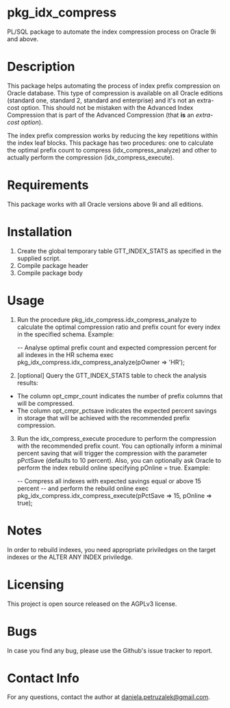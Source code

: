# pkg_idx_compress

PL/SQL package to automate the index compression process on Oracle 9i and above.

# Description

This package helps automating the process of index prefix compression on Oracle database. This type of compression is available on all Oracle editions (standard one, standard 2, standard and enterprise) and it's not an extra-cost option. This should not be mistaken with the Advanced Index Compression that is part of the Advanced Compression (that **is** an *extra-cost option*).

The index prefix compression works by reducing the key repetitions within the index leaf blocks. This package has two procedures: one to calculate the optimal prefix count to compress (idx_compress_analyze) and other to actually perform the compression (idx_compress_execute).

# Requirements

This package works with all Oracle versions above 9i and all editions.

# Installation

1. Create the global temporary table GTT_INDEX_STATS as specified in the supplied script.
2. Compile package header
3. Compile package body

# Usage

1. Run the procedure pkg_idx_compress.idx_compress_analyze to calculate the optimal compression ratio and prefix count for every index in the specified schema. Example:

	-- Analyse optimal prefix count and expected compression percent for all indexes in the HR schema
	exec pkg_idx_compress.idx_compress_analyze(pOwner => 'HR');

2. [optional] Query the GTT_INDEX_STATS table to check the analysis results:
- The column opt_cmpr_count indicates the number of prefix columns that will be compressed.
- The column opt_cmpr_pctsave indicates the expected percent savings in storage that will be achieved with the recommended prefix compression.

3. Run the idx_compress_execute procedure to perform the compression with the recommended prefix count. You can optionally inform a minimal percent saving that will trigger the compression with the parameter pPctSave (defaults to 10 percent). Also, you can optionally ask Oracle to perform the index rebuild online specifying pOnline = true. Example:

	-- Compress all indexes with expected savings equal or above 15 percent
	-- and perform the rebuild online
	exec pkg_idx_compress.idx_compress_execute(pPctSave => 15, pOnline => true);

# Notes

In order to rebuild indexes, you need appropriate priviledges on the target indexes or the ALTER ANY INDEX priviledge.

# Licensing

This project is open source released on the AGPLv3 license.

# Bugs

In case you find any bug, please use the Github's issue tracker to report.

# Contact Info

For any questions, contact the author at <daniela.petruzalek@gmail.com>.
